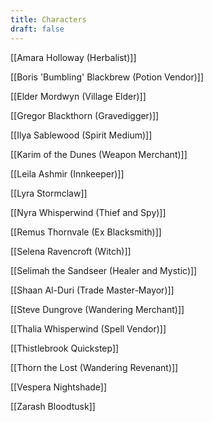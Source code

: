 ```yaml
---
title: Characters
draft: false
---
```

[[Amara Holloway (Herbalist)]]

[[Boris 'Bumbling' Blackbrew (Potion Vendor)]]

[[Elder Mordwyn (Village Elder)]]

[[Gregor Blackthorn (Gravedigger)]]

[[Ilya Sablewood (Spirit Medium)]]

[[Karim of the Dunes (Weapon Merchant)]]

[[Leila Ashmir (Innkeeper)]]

[[Lyra Stormclaw]]

[[Nyra Whisperwind (Thief and Spy)]]

[[Remus Thornvale (Ex Blacksmith)]]

[[Selena Ravencroft (Witch)]]

[[Selimah the Sandseer (Healer and Mystic)]]

[[Shaan Al-Duri (Trade Master-Mayor)]]

[[Steve Dungrove (Wandering Merchant)]]

[[Thalia Whisperwind (Spell Vendor)]]

[[Thistlebrook Quickstep]]

[[Thorn the Lost (Wandering Revenant)]]

[[Vespera Nightshade]]

[[Zarash Bloodtusk]]

